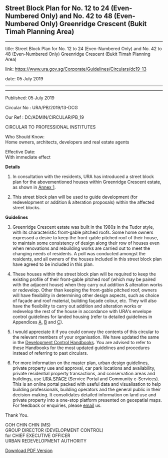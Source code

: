 ## Street Block Plan for No. 12 to 24 (Even-Numbered Only) and No. 42 to 48 (Even-Numbered Only) Greenridge Crescent (Bukit Timah Planning Area)

---

title: Street Block Plan for No. 12 to 24 (Even-Numbered Only) and No. 42 to 48 (Even-Numbered Only) Greenridge Crescent (Bukit Timah Planning Area)

link: https://www.ura.gov.sg/Corporate/Guidelines/Circulars/dc19-13

date: 05 July 2019

---

---

Published: 05 July 2019

Circular No : URA/PB/2019/13-DCG

Our Ref : DC/ADMIN/CIRCULAR/PB_19

CIRCULAR TO PROFESSIONAL INSTITUTES

Who Should Know:  
Home owners, architects, developers and real estate agents

Effective Date:  
With immediate effect

**Details**

1.  In consultation with the residents, URA has introduced a street block plan for the abovementioned houses within Greenridge Crescent estate, as shown in [Annex 1](https://www.ura.gov.sg/-/media/Corporate/Guidelines/Development-control/Circulars/2019/Jul/dc19-13/dc19-13-Ann1.pdf).

2.  This street block plan will be used to guide development (for redevelopment or addition & alteration proposals) within the affected street blocks.

**Guidelines**

3.  Greenridge Crescent estate was built in the 1980s in the Tudor style, with its characteristic front-gable pitched roofs. Some home owners expressed a desire to keep the front-gable pitched roof of their house, to maintain some consistency of design along their row of houses even when renovations and rebuilding works are carried out to meet the changing needs of residents. A poll was conducted amongst the residents, and all owners of the houses included in this street block plan have agreed to be included in this plan.

4.  These houses within the street block plan will be required to keep the existing profile of their front-gable pitched roof (which may be paired with the adjacent house) when they carry out addition & alteration works or redevelop. Other than keeping the front-gable pitched roof, owners will have flexibility in determining other design aspects, such as choice of façade and roof material, building façade colour, etc. They will also have the flexibility to carry out addition and alteration works or redevelop the rest of the house in accordance with URA's envelope control guidelines for landed housing (refer to detailed guidelines in Appendices [A](https://www.ura.gov.sg/-/media/Corporate/Guidelines/Development-control/Circulars/2019/Jul/dc19-13/dc19-13-AppA.pdf), [B](https://www.ura.gov.sg/-/media/Corporate/Guidelines/Development-control/Circulars/2019/Jul/dc19-13/dc19-13-AppB.pdf) and [C](https://www.ura.gov.sg/-/media/Corporate/Guidelines/Development-control/Circulars/2019/Jul/dc19-13/dc19-13-AppC.pdf)).

5.  I would appreciate it if you could convey the contents of this circular to the relevant members of your organisation. We have updated the same in the [Development Control Handbooks](https://www.ura.gov.sg/Corporate/Guidelines/Development-Control). You are advised to refer to these Handbooks for the most updated guidelines and procedures instead of referring to past circulars.

6.  For more information on the master plan, urban design guidelines, private property use and approval, car park locations and availability, private residential property transactions, and conservation areas and buildings, use [URA SPACE](https://www.ura.gov.sg/maps/) (Service Portal and Community e-Services). This is an online portal packed with useful data and visualisation to help building professionals, building operators and the general public in their decision-making. It consolidates detailed information on land use and private property into a one-stop platform presented on geospatial maps. For feedback or enquiries, please [email](https://www.ura.gov.sg/feedbackWeb/contactus_feedback.jsp) us.

Thank You.

GOH CHIN CHIN (MS)  
GROUP DIRECTOR (DEVELOPMENT CONTROL)  
for CHIEF EXECUTIVE OFFICER  
URBAN REDEVELOPMENT AUTHORITY

[Download PDF Version](https://www.ura.gov.sg/services/download_file.aspx?f={96922097-5BE2-4556-B097-F460F196405E})
